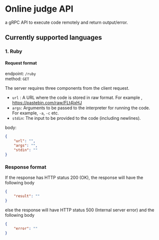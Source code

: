 # Online judge API
a gRPC API to execute code remotely and return output/error.

## Currently supported languages

### 1. Ruby

#### Request format

endpoint:   `/ruby`<br>
method:     `GET`<br>

The server requires three components from the client request. 
* `url` :   A URL where the code is stored in raw format. For example ,
            https://pastebin.com/raw/FLt4jxHJ
* `args`:   Arguments to be passed to the interpreter for running the code.
            For example, `-a`, `-c` etc.
* `stdin`:  The input to be provided to the code (including newlines).

body:       
```json
{
    "url": "",
    "args": "",
    "stdin": ""
}
```

### Response format

If the response has HTTP status 200 (OK), the response will have the following body
```json
{
    "result": ""
}
```

else the response will have HTTP status 500 (Internal server error) and the following body
```json
{
    "error": ""
}
```